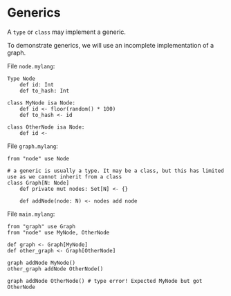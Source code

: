 # Generics

A `type` or `class` may implement a generic.

To demonstrate generics, we will use an incomplete implementation of a graph.

File `node.mylang`:

    Type Node
        def id: Int
        def to_hash: Int
        
    class MyNode isa Node:
        def id <- floor(random() * 100)
        def to_hash <- id
        
    class OtherNode isa Node:
        def id <- 

File `graph.mylang`:
   
    from "node" use Node
    
    # a generic is usually a type. It may be a class, but this has limited use as we cannot inherit from a class
    class Graph[N: Node]
        def private mut nodes: Set[N] <- {}
        
        def addNode(node: N) <- nodes add node
        
File `main.mylang`:
    
    from "graph" use Graph
    from "node" use MyNode, OtherNode
    
    def graph <- Graph[MyNode]
    def other_graph <- Graph[OtherNode]
    
    graph addNode MyNode()
    other_graph addNode OtherNode()
    
    graph addNode OtherNode() # type error! Expected MyNode but got OtherNode
    